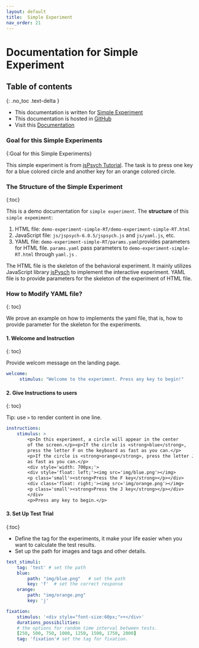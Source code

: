 ```yaml
---
layout: default
title:  Simple Experiment
nav_order: 21
---
```

# Documentation for Simple Experiment


## Table of contents
{: .no_toc .text-delta }



* This documentation is written for [Simple Experiment](http://www.kathrynschuler.com/experiment-library/demo-experiment-simple-RT/demo-experiment-simple-RT.html)
* This documentation is hosted in [GitHub](https://github.com/kschuler/experiment-library/tree/master/demo-experiment-simple-RA)
* Visit this [Documentation](http://www.kathrynschuler.com/experiment-library/demo-experiment-simple-RA/readme.html)


### Goal for this Simple Experiments
{:Goal for this Simple Experiments}

This simple experiment is from [jsPsych Tutorial](https://www.jspsych.org/tutorials/rt-task/). The task is to press one key for a blue colored circle and another key for an orange colored circle.

### The Structure of  the Simple Experiment
{:toc}

This is a demo documentation for `simple experiment`. The **structure** of this `simple expemiment`:


1. HTML file: `demo-experiment-simple-RT/demo-experiment-simple-RT.html`
2. JavaScript file: `js/jspsych-6.0.5/jspsych.js` and  `js/yaml.js`, etc.
3. YAML file: `demo-experiment-simple-RT/params.yaml`provides parameters for HTML file.  `params.yaml` pass parameters to `demo-experiment-simple-RT.html` through `yaml.js` .

The HTML file is the skeleton of the behavioral experiment. It mainly utilizes JavaScript library  [jsPysch](https://www.jspsych.org/) to implement the interactive experiment. YAML file is to provide parameters for the skeleton of the experiment of HTML file. 

### How to Modify YAML file?
{: toc}

We prove an example on how to implements the yaml file, that is, how to provide parameter for the skeleton for the experiments.

####  1. Welcome and Instruction 
{: toc}

Provide welcom message on the landing page.
```yaml
welcome:
     stimulus: "Welcome to the experiment. Press any key to begin!"
```
#### 2. Give Instructions to users 
{: toc}

Tip: use `>` to render content in one line. 
```yaml
instructions:
    stimulus: >
        <p>In this experiment, a circle will appear in the center
        of the screen.</p><p>If the circle is <strong>blue</strong>,
        press the letter F on the keyboard as fast as you can.</p>
        <p>If the circle is <strong>orange</strong>, press the letter J
        as fast as you can.</p>
        <div style='width: 700px;'>
        <div style='float: left;'><img src='img/blue.png'></img>
        <p class='small'><strong>Press the F key</strong></p></div>
        <div class='float: right;'><img src='img/orange.png'></img>
        <p class='small'><strong>Press the J key</strong></p></div>
        </div>
        <p>Press any key to begin.</p>
```
#### 3. Set Up Test Trial
{:toc}

* Define the tag for the experiments, it make your life easier when you want to calculate the test results.
* Set up the path for images and tags and other details.

```yaml
test_stimuli: 
    tag: 'test' # set the path 
    blue:
        path: "img/blue.png"   # set the path
        key: 'f'  # set the correct response
    orange:
        path: "img/orange.png"
        key: 'j'

fixation:
    stimulus: '<div style="font-size:60px;">+</div>'
    durations_possibilities: 
    # the options for random time interval between tests.
    [250, 500, 750, 1000, 1250, 1500, 1750, 2000]
    tag: 'fixation'# set the tag for fixation.
```
<!--stackedit_data:
eyJoaXN0b3J5IjpbLTc1Mjc1MDk1Niw0NDcwMzI1NTgsLTIwNj
kzNTkwMDQsNzU3MTI3NDk1LC0yMjg0NTI2MDMsLTYxMzg3Mzk5
LDIxMTMwODE1ODEsLTE4NTMxMDcyOTMsLTE0NTExMDEwMzMsMT
A3MDU3OTYwLDE1Mzc1MTE2NTQsLTExMjk5NzIwMjMsLTU0NjI0
MzU1NSwtMTI5ODY2ODA3MSw5MTQ5MDIyODIsMTkxNzg1MDk0OS
wtNzA4MzY5MjA3LC0xNzU1MTYwMTA2LDk5NzA4MDgyMiwxMTg5
OTgwNzM0XX0=
-->